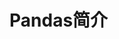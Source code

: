 # Pandas简介

<!--
这一章打算follow官方文档的组织结构讲。
第六章将会根据分析需求进行重新组织。
第十章将会根据完整流程需求对第六章的思路再进行二次组织，像对七八九组织的一样。
-->
